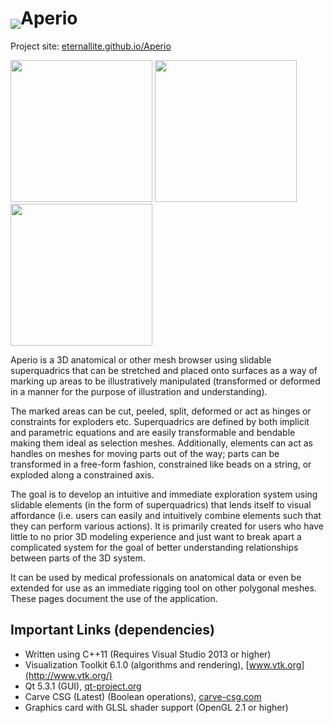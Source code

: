 # <img src="https://raw2.github.com/eternallite/MeshIllustrator/master/about_orig.png" valign="bottom" />Aperio  

Project site: [eternallite.github.io/Aperio](http://eternallite.github.io/Aperio)

<img src="https://raw2.github.com/eternallite/MeshIllustrator/master/screenshot_small.png" style="width: 227px;" />
<img src="https://raw2.github.com/eternallite/MeshIllustrator/master/screenshot_small2.png" style="width: 227px;" />
<img src="https://raw2.github.com/eternallite/MeshIllustrator/master/screenshot_small3.png" style="width: 227px;" />

Aperio is a 3D anatomical or other mesh browser using slidable superquadrics that can be stretched and placed onto surfaces as a way of marking up areas to be illustratively manipulated (transformed or deformed in a manner for the purpose of illustration and understanding).

The marked areas can be cut, peeled, split, deformed or act as hinges or constraints for exploders etc. Superquadrics are defined by both implicit and parametric equations and are easily transformable and bendable making them ideal as selection meshes. Additionally, elements can act as handles on meshes for moving parts out of the way; parts can be transformed in a free-form fashion, constrained like beads on a string, or exploded along a constrained axis.

The goal is to develop an intuitive and immediate exploration system using slidable elements (in the form of superquadrics) that lends itself to visual affordance (i.e. users can easily and intuitively combine elements such that they can perform various actions). It is primarily created for users who have little to no prior 3D modeling experience and just want to break apart a complicated system for the goal of better understanding relationships between parts of the 3D system.

It can be used by medical professionals on anatomical data or even be extended for use as an immediate rigging tool on other polygonal meshes. These pages document the use of the application.

## Important Links (dependencies)

* Written using C++11 (Requires Visual Studio 2013 or higher) <br />
* Visualization Toolkit 6.1.0 (algorithms and rendering), [www.vtk.org](http://www.vtk.org/) <br />
* Qt 5.3.1 (GUI), [qt-project.org](http://qt-project.org/) <br />
* Carve CSG (Latest) (Boolean operations), [carve-csg.com](http://carve-csg.com/) <br />
* Graphics card with GLSL shader support (OpenGL 2.1 or higher)

